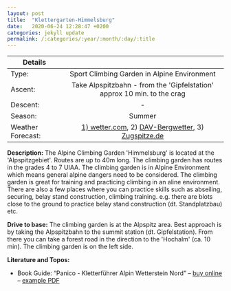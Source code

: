 ```yaml
---
layout: post
title:  "Klettergarten-Himmelsburg"
date:   2020-06-24 12:28:47 +0200
categories: jekyll update
permalink: /:categories/:year/:month/:day/:title
---
```



| Details       |               |
| ------------- |:-------------:|
| Type:         | Sport Climbing Garden in Alpine Environment|
| Ascent:       | Take Alpspitzbahn - from the 'Gipfelstation' approx 10 min. to the crag      |
| Descent:      | -     |
| Season:       |  Summer|
| Weather Forecast: | [1) wetter.com](https://www.wetter.com/deutschland/garmisch-partenkirchen/DE0003244.html), 2) [DAV-Bergwetter](https://www.alpenverein.de/DAV-Services/Bergwetter/Allgaeu-Karwendel-Ammergau-Zugspitze-Arlberg), 3) [Zugspitze.de](https://zugspitze.de/de/Aktuell/Live-Info/Zugspitze?type=weather)     |

**Description:**
The Alpine Climbing Garden 'Himmelsburg' is located at the 'Alpspitzgebiet'. Routes are up to 40m long. The climbing garden has routes in the grades 4 to 7 UIAA. The climbing garden is in Alpine Environment which means general alpine dangers need to be considered. The climbing garden is great for training and practicing climbing in an aline environment. There are also a few places where you can practice skills such as abseiling, securing, belay stand construction, climbing training. e.g. there are blots close to the ground to practice belay stand construction (dt. Standplatzbau) etc.


**Drive to base:**
The climbing garden is at the Alpspitz area. Best approach is by taking the Alpspitzbahn to the summit station (dt. Gipfelstation). From there you can take a forest road in the direction to the 'Hochalm' (ca. 10 min). The climbing garden is on the left side.


**Literature and Topos:**
-  Book Guide: “Panico - Kletterführer Alpin Wetterstein Nord” – [buy online](https://www.alpinsport-basis.de/Panico-Kletterfuehrer-Alpin-Wetterstein-Nord) – [example PDF](https://www.panico.de/media/wysiwyg/PDF/Leseproben/Leseprobe-Kletterfuehrer-WettersteinNord.pdf)

